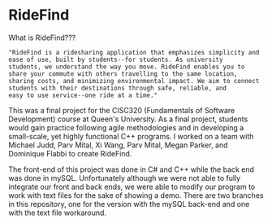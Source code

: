 # RideFind
What is RideFind??? 

    "RideFind is a ridesharing application that emphasizes simplicity and ease of use, built by students--for students. As university        students, we understand the way you move. RideFind enables you to share your commute with others travelling to the same location,        sharing costs, and minimizing environmental impact. We aim to connect students with their destinations through safe, reliable, and        easy to use service--one ride at a time."
  
This was a final project for the CISC320 (Fundamentals of Software Development) course at Queen's University. As a final project, students would gain practice following agile methodologies and in developing a small-scale, yet highly functional C++ programs. I worked on a team with Michael Judd, Parv Mital, Xi Wang, Parv Mital, Megan Parker, and Dominique Flabbi to create RideFind.

The front-end of this project was done in C# and C++ while the back end was done in mySQL. Unfortunately although we were not able to fully integrate our front and back ends, we were able to modify our program to work with text files for the sake of showing a demo. There are two branches in this repository, one for the version with the mySQL back-end and one with the text file workaround.

